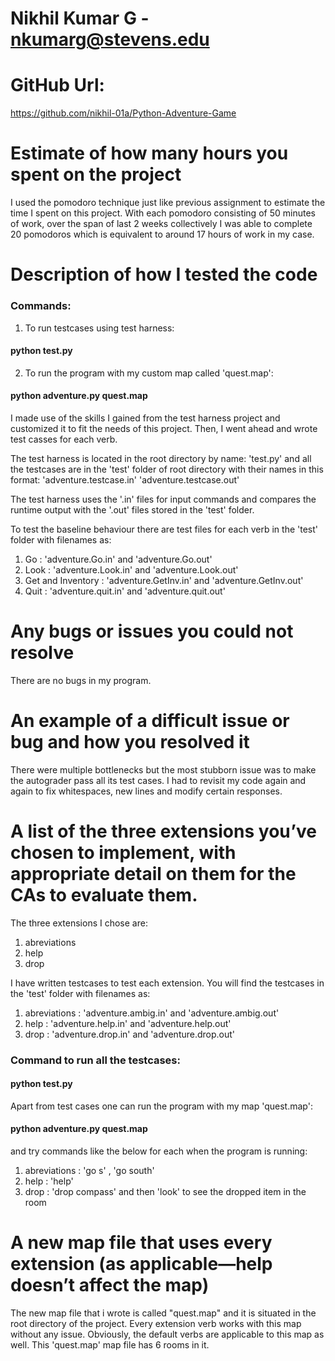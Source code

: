 # Nikhil Kumar G - nkumarg@stevens.edu

# GitHub Url:

https://github.com/nikhil-01a/Python-Adventure-Game

# Estimate of how many hours you spent on the project

I used the pomodoro technique just like previous assignment to estimate the time I spent on this project. With each pomodoro consisting of 50 minutes of work, over the span of last 2 weeks collectively I was able to complete 20 pomodoros which is equivalent to around 17 hours of work in my case.

# Description of how I tested the code

### Commands:

1. To run testcases using test harness:

#### python test.py

2. To run the program with my custom map called 'quest.map':

#### python adventure.py quest.map

I made use of the skills I gained from the test harness project and customized it to fit the needs of this project. Then, I went ahead and wrote test casses for each verb.

The test harness is located in the root directory by name: 'test.py' and all the testcases are in the 'test' folder of root directory with their names in this format:
'adventure.testcase.in'
'adventure.testcase.out'

The test harness uses the '.in' files for input commands and compares the runtime output with the '.out' files stored in the 'test' folder.

To test the baseline behaviour there are test files for each verb in the 'test' folder with filenames as:

1. Go : 'adventure.Go.in' and 'adventure.Go.out'
2. Look : 'adventure.Look.in' and 'adventure.Look.out'
3. Get and Inventory : 'adventure.GetInv.in' and 'adventure.GetInv.out'
4. Quit : 'adventure.quit.in' and 'adventure.quit.out'

# Any bugs or issues you could not resolve

There are no bugs in my program.

# An example of a difficult issue or bug and how you resolved it

There were multiple bottlenecks but the most stubborn issue was to make the autograder pass all its test cases. I had to revisit my code again and again to fix whitespaces, new lines and modify certain responses.

# A list of the three extensions you’ve chosen to implement, with appropriate detail on them for the CAs to evaluate them.

The three extensions I chose are:

1. abreviations
2. help
3. drop

I have written testcases to test each extension. You will find the testcases in the 'test' folder with filenames as:

1. abreviations : 'adventure.ambig.in' and 'adventure.ambig.out'
2. help : 'adventure.help.in' and 'adventure.help.out'
3. drop : 'adventure.drop.in' and 'adventure.drop.out'

### Command to run all the testcases:

#### python test.py

Apart from test cases one can run the program with my map 'quest.map':

#### python adventure.py quest.map

and try commands like the below for each when the program is running:

1. abreviations : 'go s' , 'go south'
2. help : 'help'
3. drop : 'drop compass' and then 'look' to see the dropped item in the room

# A new map file that uses every extension (as applicable—help doesn’t affect the map)

The new map file that i wrote is called "quest.map" and it is situated in the root directory of the project. Every extension verb works with this map without any issue. Obviously, the default verbs are applicable to this map as well.
This 'quest.map' map file has 6 rooms in it.
